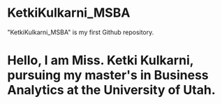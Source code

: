 # KetkiKulkarni_MSBA
"KetkiKulkarni_MSBA" is my first Github repository. 
# Hello, I am Miss. Ketki Kulkarni, pursuing my master's in Business Analytics at the University of Utah.
